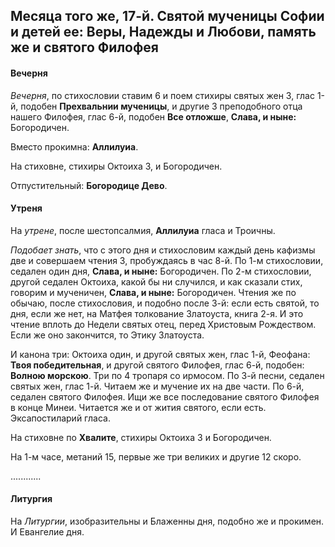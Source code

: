 
## Месяца того же, 17-й. Святой мученицы Софии и детей ее: Веры, Надежды и Любови, память же и святого Филофея 

#### Вечерня

*Вечерня*, по стихословии ставим 6 и поем стихиры святых жен 3, глас 1-й, подобен **Прехвальнии мученицы**, 
и другие 3 преподобного отца нашего Филофея, глас 6-й, подобен **Все отложше**, **Слава, и ныне:** Богородичен. 

Вместо прокимна: **Аллилуиа**. 

На стиховне, стихиры Октоиха 3, и Богородичен. 

Отпустительный: **Богородице Дево**.

#### Утреня

На *утрене*, после шестопсалмия, **Аллилуиа** гласа и Троичны.

*Подобает знать*, что с этого дня и стихословим каждый день кафизмы две и совершаем чтения 3, 
пробуждаясь в час 8-й. По 1-м стихословии, седален один дня, **Слава, и ныне:** Богородичен. 
По 2-м стихословии, другой седален Октоиха, какой бы ни случился, и как сказали стих, говорим 
и мученичен, **Слава, и ныне:** Богородичен. Чтения же по обычаю, после стихословия, и подобно 
после 3-й: если есть святой, то дня, если же нет, на Матфея толкование Златоуста, книга 2-я. 
И это чтение вплоть до Недели святых отец, перед Христовым Рождеством. Если же оно закончится, 
то Этику Златоуста. 

И канона три: Октоиха один, и другой святых жен, глас 1-й, Феофана: **Твоя победительная**, 
и другой святого Филофея, глас 6-й, подобен: **Волною морскою**. Три по 4 тропаря со ирмосом. 
По 3-й песни, седален святых жен, глас 1-й. Читаем же и мучение их на две части. 
По 6-й, седален святого Филофея. Ищи же все последование святого Филофея в конце Минеи. 
Читается же и от жития святого, если есть. Эксапостиларий гласа. 

На стиховне по **Хвалите**, стихиры Октоиха 3 и Богородичен. 

На 1-м часе, метаний 15, первые же три великих и другие 12 скоро.

............

#### Литургия

На *Литургии*, изобразительны и Блаженны дня, подобно же и прокимен. 
И Евангелие дня.

